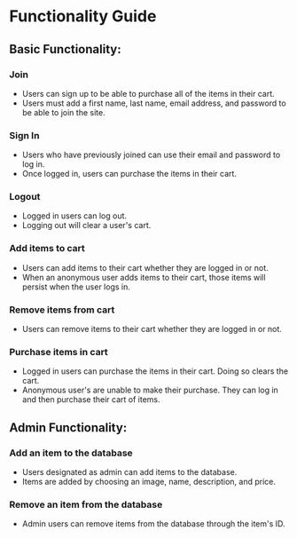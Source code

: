 # Functionality Guide

## Basic Functionality:

### Join
- Users can sign up to be able to purchase all of the items in their cart.
- Users must add a first name, last name, email address, and password to be able to join the site.

### Sign In
- Users who have previously joined can use their email and password to log in.
- Once logged in, users can purchase the items in their cart.

### Logout
- Logged in users can log out.
- Logging out will clear a user's cart.

### Add items to cart
- Users can add items to their cart whether they are logged in or not.
- When an anonymous user adds items to their cart, those items will persist when the user logs in.

### Remove items from cart
- Users can remove items to their cart whether they are logged in or not.

### Purchase items in cart
- Logged in users can purchase the items in their cart. Doing so clears the cart.
- Anonymous user's are unable to make their purchase. They can log in and then purchase their cart of items.

## Admin Functionality:

### Add an item to the database
- Users designated as admin can add items to the database.
- Items are added by choosing an image, name, description, and price.

### Remove an item from the database
- Admin users can remove items from the database through the item's ID.
